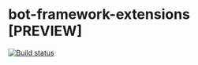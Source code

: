 # bot-framework-extensions [PREVIEW]

[![Build status](https://ci.appveyor.com/api/projects/status/olb46ltynj8gqhy1?svg=true)](https://ci.appveyor.com/project/LGouellec/bot-framework-extensions)
